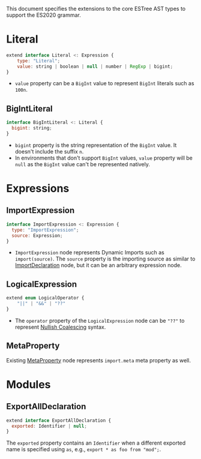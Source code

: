 This document specifies the extensions to the core ESTree AST types to support the ES2020 grammar.

# Literal

```js
extend interface Literal <: Expression {
    type: "Literal";
    value: string | boolean | null | number | RegExp | bigint;
}
```

- `value` property can be a `BigInt` value to represent `BigInt` literals
  such as `100n`.

## BigIntLiteral

```js
interface BigIntLiteral <: Literal {
  bigint: string;
}
```

- `bigint` property is the string representation of the `BigInt` value.
  It doesn't include the suffix `n`.
- In environments that don't support `BigInt` values, `value` property will be
  `null` as the `BigInt` value can't be represented natively.

# Expressions

## ImportExpression

```js
interface ImportExpression <: Expression {
  type: "ImportExpression";
  source: Expression;
}
```

- `ImportExpression` node represents Dynamic Imports such as `import(source)`.
  The `source` property is the importing source as similar to [ImportDeclaration]
  node, but it can be an arbitrary expression node.
  
## LogicalExpression

```js
extend enum LogicalOperator {
    "||" | "&&" | "??"
}
```

- The `operator` property of the `LogicalExpression` node can be `"??"` to represent [Nullish Coalescing] syntax.

## MetaProperty

Existing [MetaProperty] node represents `import.meta` meta property as well.

# Modules

##  ExportAllDeclaration

```js
extend interface ExportAllDeclaration {
  exported: Identifier | null;
}
```
The `exported` property contains an `Identifier` when a different exported name is specified using `as`, e.g., `export * as foo from "mod";`.

[ImportDeclaration]: es2015.md#importdeclaration
[MetaProperty]: es2015.md#metaproperty
[Nullish Coalescing]: https://github.com/tc39/proposal-nullish-coalescing
